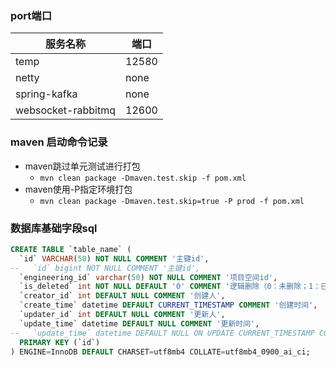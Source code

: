 ### port端口

| 服务名称               | 端口    |
|--------------------|-------|
| temp               | 12580 |
| netty              | none  |
| spring-kafka       | none  |
| websocket-rabbitmq | 12600 |

### maven 启动命令记录

- maven跳过单元测试进行打包
    - `mvn clean package -Dmaven.test.skip -f pom.xml`
- maven使用-P指定环境打包
    - `mvn clean package -Dmaven.test.skip=true -P prod -f pom.xml`

### 数据库基础字段sql
```sql
CREATE TABLE `table_name` (
  `id` VARCHAR(50) NOT NULL COMMENT '主键id',
--   `id` bigint NOT NULL COMMENT '主键id',
  `engineering_id` varchar(50) NOT NULL COMMENT '项目空间id',
  `is_deleted` int NOT NULL DEFAULT '0' COMMENT '逻辑删除（0：未删除；1：已删除）',
  `creator_id` int DEFAULT NULL COMMENT '创建人',
  `create_time` datetime DEFAULT CURRENT_TIMESTAMP COMMENT '创建时间',
  `updater_id` int DEFAULT NULL COMMENT '更新人',
  `update_time` datetime DEFAULT NULL COMMENT '更新时间',
--   `update_time` datetime DEFAULT NULL ON UPDATE CURRENT_TIMESTAMP COMMENT '更新时间',
  PRIMARY KEY (`id`)
) ENGINE=InnoDB DEFAULT CHARSET=utf8mb4 COLLATE=utf8mb4_0900_ai_ci;
```